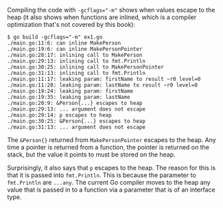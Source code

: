 Compiling the code with `-gcflags="-m"` shows when values escape to the heap (it also shows when functions are inlined, which is a compiler optimization that's not covered by this book):

````shell
$ go build -gcflags="-m" ex1.go
./main.go:11:6: can inline MakePerson
./main.go:19:6: can inline MakePersonPointer
./main.go:28:17: inlining call to MakePerson
./main.go:29:13: inlining call to fmt.Println
./main.go:30:25: inlining call to MakePersonPointer
./main.go:31:13: inlining call to fmt.Println
./main.go:11:17: leaking param: firstName to result ~r0 level=0
./main.go:11:28: leaking param: lastName to result ~r0 level=0
./main.go:19:24: leaking param: firstName
./main.go:19:35: leaking param: lastName
./main.go:20:9: &Person{...} escapes to heap
./main.go:29:13: ... argument does not escape
./main.go:29:14: p escapes to heap
./main.go:30:25: &Person{...} escapes to heap
./main.go:31:13: ... argument does not escape
````

The `&Person{}` returned from `MakePersonPointer` escapes to the heap. Any time a pointer is returned from a function, the pointer is returned on the stack, but the value it points to must be stored on the heap.

Surprisingly, it also says that `p` escapes to the heap. The reason for this is that it is passed into `fmt.Println`. This is because the parameter to `fmt.Println` are `...any`. The current Go compiler moves to the heap any value that is passed in to a function via a parameter that is of an interface type.